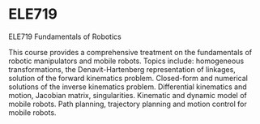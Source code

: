 # ELE719
ELE719 Fundamentals of Robotics

This course provides a comprehensive treatment on the fundamentals of robotic manipulators and mobile robots. Topics include: homogeneous transformations, the Denavit-Hartenberg representation of linkages, solution of the forward kinematics problem. Closed-form and numerical solutions of the inverse kinematics problem. Differential kinematics and motion, Jacobian matrix,
singularities. Kinematic and dynamic model of mobile robots. Path planning, trajectory planning and motion control for mobile robots.
